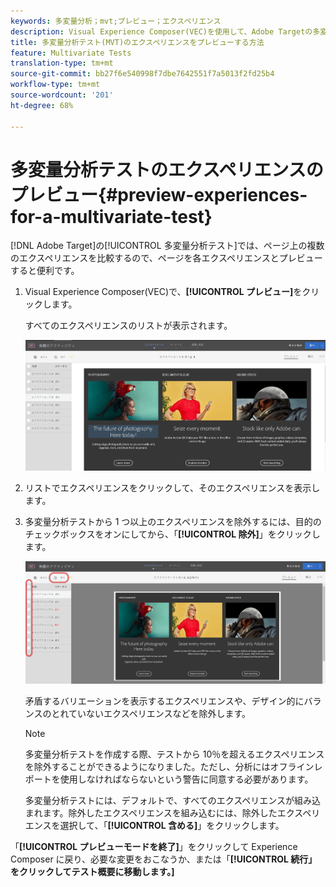 ```yaml
---
keywords: 多変量分析；mvt;プレビュー；エクスペリエンス
description: Visual Experience Composer(VEC)を使用して、Adobe Targetの多変量分析テスト(MVT)アクティビティで各エクスペリエンスをプレビューする方法を説明します。
title: 多変量分析テスト(MVT)のエクスペリエンスをプレビューする方法
feature: Multivariate Tests
translation-type: tm+mt
source-git-commit: bb27f6e540998f7dbe7642551f7a5013f2fd25b4
workflow-type: tm+mt
source-wordcount: '201'
ht-degree: 68%

---
```



# 多変量分析テストのエクスペリエンスのプレビュー{#preview-experiences-for-a-multivariate-test}

[!DNL Adobe Target]の[!UICONTROL 多変量分析テスト]では、ページ上の複数のエクスペリエンスを比較するので、ページを各エクスペリエンスとプレビューすると便利です。

1. Visual Experience Composer(VEC)で、**[!UICONTROL プレビュー]**&#x200B;をクリックします。

   すべてのエクスペリエンスのリストが表示されます。

   ![](assets/preview.png)

1. リストでエクスペリエンスをクリックして、そのエクスペリエンスを表示します。

1. 多変量分析テストから 1 つ以上のエクスペリエンスを除外するには、目的のチェックボックスをオンにしてから、「**[!UICONTROL 除外]**」をクリックします。

   ![エクスペリエンスを除外](/help/c-activities/c-multivariate-testing/t-create-multivariate-test/assets/preview-mvt-exclude.png)

   矛盾するバリエーションを表示するエクスペリエンスや、デザイン的にバランスのとれていないエクスペリエンスなどを除外します。

   >[!NOTE]
   >
   >多変量分析テストを作成する際、テストから 10％を超えるエクスペリエンスを除外することができるようになりました。ただし、分析にはオフラインレポートを使用しなければならないという警告に同意する必要があります。

   多変量分析テストには、デフォルトで、すべてのエクスペリエンスが組み込まれます。除外したエクスペリエンスを組み込むには、除外したエクスペリエンスを選択して、「**[!UICONTROL 含める]**」をクリックします。

「**[!UICONTROL プレビューモードを終了]**」をクリックして Experience Composer に戻り、必要な変更をおこなうか、または「**[!UICONTROL 続行」をクリックしてテスト概要に移動します。]**


